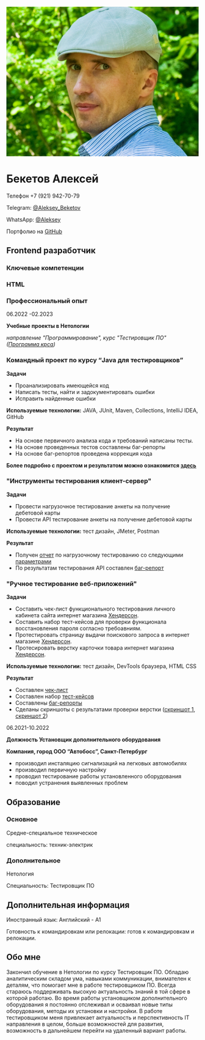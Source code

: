 ![Аватар](IMGP2797.JPG)

# Бекетов Алексей

Телефон +7 (921) 942-70-79

Telegram: [@Aleksey_Beketov](https://t.me/Aleksey_Beketov)

WhatsApp: [@Aleksey](https://wa.me/79219427079)

Портфолио на [GitHub](https://github.com/alex311271)

## Frontend разработчик

### **Ключевые компетенции**
### **HTML**

### **Профессиональный опыт**

06.2022 -02.2023

**Учебные проекты в Нетологии**

*направление "Программирование", курс "Тестировщик ПО" ([Программа крса](https://netology.ru/programs/qa))*

### Командный проект по курсу “Java для тестировщиков”

**Задачи**
* Проанализировать имеющейся код
* Написать тесты, найти и задокументировать ошибки
* Исправить найденные ошибки

**Используемые технологии:** JAVA, JUnit, Maven, Collections, IntelliJ IDEA, GitHub

**Результат**
* На основе первичного анализа кода и требований написаны тесты.
* На основе проведенных тестов составлены баг-репорты
* На основе баг-репортов проведена коррекция кода

**Более подробно с проектом и результатом можно ознакомится [здесь](https://github.com/alex311271/Team_diplom.git)**


### "Инструменты тестирования клиент-сервер"

**Задачи**
* Провести нагрузочное тестирование анкеты на получение дебетовой карты
* Провести API тестирование анкеты на получение дебетовой карты

**Используемые технологии:** тест дизайн, JMeter, Postman

**Результат**
* Получен [отчет](https://drive.google.com/file/d/1g047KRrTMRtMNjwm3RNV9dDXQqAK05r3/view?usp=share_link) по нагрузочному тестированию со следующими [параметрами](https://docs.google.com/document/d/1Lw2Qs07JQ5GC9IEA1bALVCDgr0oc38EFPZKbIyaTTN4/edit?usp=sharing)
* По результатам тестирования API составлен [баг-репорт](https://docs.google.com/spreadsheets/d/1q0e87bHle629jcMclLuGP7GlLGQMviF57Bo0imZ_j2A/edit?usp=sharing)

### "Ручное тестирование веб-приложений"

**Задачи**

* Составить чек-лист функционального тестирования личного кабинета сайта интернет магазина [Хендерсон](https://henderson.ru/).
* Составить набор тест-кейсов для проверки функционала восстановления пароля согласно требоавниям.
* Протестировать страницу выдачи поискового запроса в интернет магазине [Хендерсон](https://henderson.ru/).
* Протесировать верстку карточки товара интернет магазина  [Хендерсон](https://henderson.ru/).

**Используемые технологии:** тест дизайн, DevTools браузера, HTML CSS

**Результат**
* Составлен [чек-лист](https://docs.google.com/spreadsheets/d/1cpYFYIRFcP_izGhRU0NyOmtbPbrRET3GIXuUFXEgWhA/edit?usp=sharing)
* Составлен набор [тест-кейсов](https://docs.google.com/spreadsheets/d/1h0Sz3euvIPlQEtXiDPS2_tZi7cCJpMpVcZnL0hXt_H4/edit?usp=sharing)
* Составлены [баг-репорты](https://docs.google.com/spreadsheets/d/1fasg1dSYNNxNzSjH4IMFckfG0wrCTWka5NrvH3rJwK4/edit?usp=sharing)
* Сделаны скриншоты с результатами проверки верстки ([скриншот 1](https://drive.google.com/file/d/13BIvgoJLMQXpYkQo2GWiACeQncclJzKy/view?usp=sharing), [скриншот 2](https://drive.google.com/file/d/1cpFqFm7l8ecCFr5ktZ5m6ehHtYqlJ8RP/view?usp=sharing))

06.2021-10.2022

**Должность Установщик дополнительного оборудования**

**Компания, город ООО “Автобосс”, Санкт-Петербург**
* производил инсталяцию сигнализаций на легковых автомобилях
* производил первичную настройку
* проводил тестирование работы установленного оборудования
* поводил устранения выявленных проблем

## Образование
### Основное

Средне-специальное техническое 

специальность: техник-электрик
### Дополнительное
Нетология

Специальность: Тестировщик ПО

## Дополнительная информация
Иностранный язык: Английский - А1

Готовность к командировкам или релокации: готов к командировкам и релокации.

## Обо мне
Закончил обучение в Нетологии по курсу Тестировщик ПО. 
Обладаю аналитическим складом ума, навыками коммуникации, внимателен к деталям, что помогает мне в работе тестировщиком ПО. Всегда стараюсь поддерживать высокую актуальность знаний в той сфере в которой работаю.
Во время работы установщиком дополнительного оборудования я постоянно отслеживал и осваивал новые типы оборудования, методы их установки и настройки.
В работе тестировщиком меня привлекает актуальность и перспективность IT направления в целом, больше возможностей для развития, возможность в дальнейшем перейти на удаленный вариант работы.
